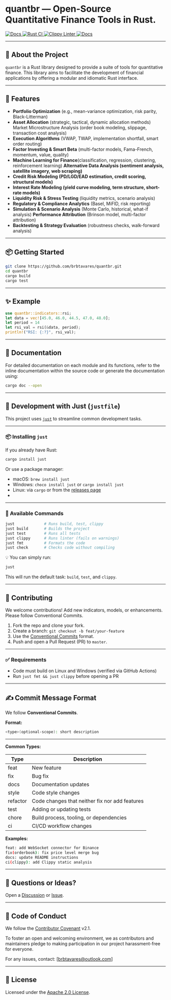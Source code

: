 <h1>quantbr — Open-Source Quantitative Finance Tools in Rust.</h1>

<p>

<a href="https://quantbr.com" target="_blank">
  <img src="https://img.shields.io/badge/docs-online-blue" alt="Docs">
</a>
  <a href="https://github.com/quantbr/quantbr/actions/workflows/ci.yml">
    <img src="https://github.com/quantbr/quantbr/actions/workflows/ci.yml/badge.svg" alt="Rust CI">
  </a>
  <a href="https://github.com/quantbr/quantbr/actions/workflows/clippy.yml">
    <img src="https://github.com/quantbr/quantbr/actions/workflows/clippy.yml/badge.svg" alt="Clippy Linter">
  </a>
  <a href="https://quantbr.github.io/quantbr">
    <img src="https://img.shields.io/badge/docs-mdBook-blue?logo=githubpages&style=flat-square" alt="Docs">
  </a>
</p>

---

## 🚀 About the Project

`quantbr` is a Rust library designed to provide a suite of tools for quantitative finance. This library aims to facilitate the development of financial applications by offering a modular and idiomatic Rust interface.

---

## 🧱 Features

- **Portfolio Optimization** (e.g., mean-variance optimization, risk parity, Black-Litterman)
- **Asset Allocation** (strategic, tactical, dynamic allocation methods)
Market Microstructure Analysis (order book modeling, slippage, transaction cost analysis)
- **Execution Algorithms** (VWAP, TWAP, implementation shortfall, smart order routing)
- **Factor Investing & Smart Beta** (multi-factor models, Fama-French, momentum, value, quality)
- **Machine Learning for Finance**(classification, regression, clustering, reinforcement learning)
**Alternative Data Analysis (sentiment analysis, satellite imagery, web scraping)**
- **Credit Risk Modeling (PD/LGD/EAD estimation, credit scoring, structural models)**
- **Interest Rate Modeling (yield curve modeling, term structure, short-rate models)**
- **Liquidity Risk & Stress Testing** (liquidity metrics, scenario analysis)
- **Regulatory & Compliance Analytics** (Basel, MiFID, risk reporting)
- **Simulation & Scenario Analysis** (Monte Carlo, historical, what-if analysis)
**Performance Attribution** (Brinson model, multi-factor attribution)
- **Backtesting & Strategy Evaluation** (robustness checks, walk-forward analysis)

---

## 📦 Getting Started

```bash
git clone https://github.com/brbtavares/quantbr.git
cd quantbr
cargo build
cargo test
```

---

## ✨ Example

```rust
use quantbr::indicators::rsi;
let data = vec![45.0, 46.0, 44.5, 47.0, 48.0];
let period = 14
let rsi_val = rsi(&data, period);
println!("RSI: {:?}", rsi_val);
```

---

## 📃 Documentation

For detailed documentation on each module and its functions, refer to the inline documentation within the source code or generate the documentation using:

```bash
cargo doc --open
```

---

## 🔧 Development with Just (`justfile`)

This project uses [`just`](https://github.com/casey/just) to streamline common development tasks.

---

### 📦 Installing `just`

If you already have Rust:

```bash
cargo install just
```

Or use a package manager:

- macOS: `brew install just`
- Windows: `choco install just` or `cargo install just`
- Linux: via `cargo` or from the [releases page](https://github.com/casey/just)
- 
---

### 🚀 Available Commands

```bash
just             # Runs build, test, clippy
just build       # Builds the project
just test        # Runs all tests
just clippy      # Runs linter (fails on warnings)
just fmt         # Formats the code
just check       # Checks code without compiling
```

💡 You can simply run:

```bash
just
```

This will run the default task: `build`, `test`, and `clippy`.

---

## 🤝 Contributing

We welcome contributions! Add new indicators, models, or enhancements. Please follow Conventional Commits.

1. Fork the repo and clone your fork.
2. Create a branch: `git checkout -b feat/your-feature`
3. Use the [Conventional Commits](https://www.conventionalcommits.org/en/v1.0.0/) format.
4. Push and open a Pull Request (PR) to `master`.

---

### ✅ Requirements

- Code must build on Linux and Windows (verified via GitHub Actions)
- Run `just fmt && just clippy` before opening a PR

---

## ✍️ Commit Message Format

We follow **Conventional Commits**.

**Format:**

```bash
<type>(optional-scope): short description
```

---

**Common Types:**

| Type     | Description                                    |
| -------- | ---------------------------------------------- |
| feat     | New feature                                    |
| fix      | Bug fix                                        |
| docs     | Documentation updates                          |
| style    | Code style changes                             |
| refactor | Code changes that neither fix nor add features |
| test     | Adding or updating tests                       |
| chore    | Build process, tooling, or dependencies        |
| ci       | CI/CD workflow changes                         |

**Examples:**

```bash
feat: add WebSocket connector for Binance
fix(orderbook): fix price level merge bug
docs: update README instructions
ci(clippy): add Clippy static analysis
```

---

## 💬 Questions or Ideas?

Open a [Discussion](https://github.com/quantbr/quantbr/discussions) or [Issue](https://github.com/quantbr/quantbr/issues).

---

## 📜 Code of Conduct

We follow the [Contributor Covenant](https://www.contributor-covenant.org) v2.1.

To foster an open and welcoming environment, we as contributors and maintainers pledge to making participation in our project harassment-free for everyone.

For any issues, contact: [brbtavares@outlook.com]

---

## 📝 License

Licensed under the [Apache 2.0 License](LICENSE).
